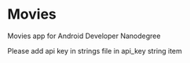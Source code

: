 # Movies

Movies app for Android Developer Nanodegree

Please add api key in strings file in api_key string item